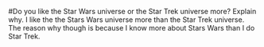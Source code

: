 #Do you like the Star Wars universe or the Star Trek universe more? Explain why.
I like the the Stars Wars universe more than the Star Trek universe. The reason why though is because I
know more about Stars Wars than I do Star Trek.
